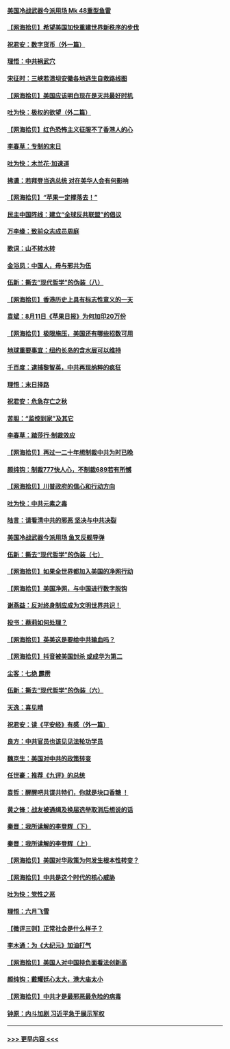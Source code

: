 #### [美国冷战武器今派用场 Mk 48重型鱼雷](../pages/nsc993/n12335354.md?t=08170402) 
#### [【网海拾贝】希望美国加快重建世界新秩序的步伐](../pages/nsc993/n12334224.md?t=08170402) 
#### [祝君安：数字货币（外一篇）](../pages/nsc993/n12334186.md?t=08170402) 
#### [理悟：中共祸武穴](../pages/nsc993/n12333962.md?t=08170402) 
#### [宋征时：三峡若溃坝安徽各地逃生自救路线图](../pages/nsc993/n12332450.md?t=08170402) 
#### [【网海拾贝】美国应该明白现在是灭共最好时机](../pages/nsc993/n12332313.md?t=08170402) 
#### [吐为快：极权的欲望（外二篇）](../pages/nsc993/n12332089.md?t=08170402) 
#### [【网海拾贝】红色恐怖主义征服不了香港人的心](../pages/nsc993/n12329296.md?t=08170402) 
#### [李春草：专制的末日](../pages/nsc993/n12329079.md?t=08170402) 
#### [吐为快：木兰花‧加速道](../pages/nsc993/n12327366.md?t=08170402) 
#### [拂潇：若拜登当选总统 对在美华人会有何影响](../pages/nsc993/n12295996.md?t=08170402) 
#### [【网海拾贝】“苹果一定撑落去！”](../pages/nsc993/n12326784.md?t=08170402) 
#### [民主中国阵线：建立“全球反共联盟”的倡议](../pages/nsc993/n12324177.md?t=08170402) 
#### [万李缘：致前众志成员周庭](../pages/nsc993/n12324635.md?t=08170402) 
#### [歌词：山不转水转](../pages/nsc993/n12324599.md?t=08170402) 
#### [金浴凤：中国人，毋与邪共为伍](../pages/nsc993/n12324257.md?t=08170402) 
#### [伍新：撕去“现代哲学”的伪装（八）](../pages/nsc993/n12324188.md?t=08170402) 
#### [【网海拾贝】香港历史上具有标志性意义的一天](../pages/nsc993/n12324021.md?t=08170402) 
#### [袁斌：8月11日《苹果日报》为何加印20万份](../pages/nsc993/n12323955.md?t=08170402) 
#### [【网海拾贝】极限施压，美国还有哪些招数可用](../pages/nsc993/n12322512.md?t=08170402) 
#### [地球重要事宜：纽约长岛的含水层可以维持](../pages/nsc993/n12321844.md?t=08170402) 
#### [千百度：逮捕黎智英，中共再现纳粹的疯狂](../pages/nsc993/n12321777.md?t=08170402) 
#### [理悟：末日择路](../pages/nsc993/n12320812.md?t=08170402) 
#### [祝君安：危急存亡之秋](../pages/nsc993/n12320795.md?t=08170402) 
#### [苦胆：“监控到家”及其它](../pages/nsc993/n12320751.md?t=08170402) 
#### [李春草：踏莎行·制裁效应](../pages/nsc993/n12318290.md?t=08170402) 
#### [【网海拾贝】再过一二十年想制裁中共为时已晚](../pages/nsc993/n12318195.md?t=08170402) 
#### [颜纯钩：制裁777快人心，不制裁689若有所憾](../pages/nsc993/n12316912.md?t=08170402) 
#### [【网海拾贝】川普政府的信心和行动方向](../pages/nsc993/n12316673.md?t=08170402) 
#### [吐为快：中共元素之毒](../pages/nsc993/n12316547.md?t=08170402) 
#### [陆言：请看清中共的邪恶 坚决与中共决裂](../pages/nsc993/n12315784.md?t=08170402) 
#### [美国冷战武器今派用场 鱼叉反舰导弹](../pages/nsc993/n12316258.md?t=08170402) 
#### [伍新：撕去“现代哲学”的伪装（七）](../pages/nsc993/n12315846.md?t=08170402) 
#### [【网海拾贝】如果全世界都加入美国的净网行动](../pages/nsc993/n12315588.md?t=08170402) 
#### [【网海拾贝】美国净网，与中国进行数字脱钩](../pages/nsc993/n12312813.md?t=08170402) 
#### [谢燕益：反对终身制应成为文明世界共识！](../pages/nsc993/n12310465.md?t=08170402) 
#### [投书：蔡莉如何处理？](../pages/nsc993/n12310224.md?t=08170402) 
#### [【网海拾贝】英美这是要给中共输血吗？](../pages/nsc993/n12307646.md?t=08170402) 
#### [【网海拾贝】抖音被美国封杀 或成华为第二](../pages/nsc993/n12305277.md?t=08170402) 
#### [尘客：七绝 霹雳](../pages/nsc993/n12304053.md?t=08170402) 
#### [伍新：撕去“现代哲学”的伪装（六）](../pages/nsc993/n12303243.md?t=08170402) 
#### [天逸：喜见晴](../pages/nsc993/n12303226.md?t=08170402) 
#### [祝君安：读《平安经》有感（外一篇）](../pages/nsc993/n12303170.md?t=08170402) 
#### [良方：中共官员也该见见法轮功学员](../pages/nsc993/n12302985.md?t=08170402) 
#### [魏京生：美国对中共的政策转变](../pages/nsc993/n12302929.md?t=08170402) 
#### [任世豪：推荐《九评》的总统](../pages/nsc993/n12302838.md?t=08170402) 
#### [袁哲：醒醒吧共谍共特们，你就是块口香糖 ！](../pages/nsc993/n12302678.md?t=08170402) 
#### [黄之锋：战友被通缉及换届选举取消后想说的话](../pages/nsc993/n12302681.md?t=08170402) 
#### [秦晋：我所读解的李登辉（下）](../pages/nsc993/n12302171.md?t=08170402) 
#### [秦晋：我所读解的李登辉（上）](../pages/nsc993/n12301979.md?t=08170402) 
#### [【网海拾贝】美国对华政策为何发生根本性转变？](../pages/nsc993/n12302091.md?t=08170402) 
#### [【网海拾贝】中共是这个时代的核心威胁](../pages/nsc993/n12300541.md?t=08170402) 
#### [吐为快：党性之恶](../pages/nsc993/n12300263.md?t=08170402) 
#### [理悟：六月飞雪](../pages/nsc993/n12300243.md?t=08170402) 
#### [【微评三则】正常社会是什么样子？](../pages/nsc993/n12300228.md?t=08170402) 
#### [李木通：为《大纪元》加油打气](../pages/nsc993/n12280363.md?t=08170402) 
#### [【网海拾贝】美国人对中国持负面看法创新高](../pages/nsc993/n12298720.md?t=08170402) 
#### [颜纯钩：戴耀廷心太大，港大庙太小](../pages/nsc993/n12297682.md?t=08170402) 
#### [【网海拾贝】中共才是最邪恶最危险的病毒](../pages/nsc993/n12296470.md?t=08170402) 
#### [钟原：内斗加剧 习近平急于展示军权](../pages/nsc993/n12292544.md?t=08170402) 

----
#### [ >>> 更早内容 <<< ](../indexes/nsc993-earlier.md)
